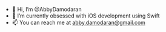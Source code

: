 - 👋 Hi, I’m @AbbyDamodaran
- 🌱 I’m currently obsessed with iOS development using Swift
- 📫 You can reach me at abby.damodaran@gmail.com

<!---
AbbyDamodaran/AbbyDamodaran is a ✨ special ✨ repository because its `README.md` (this file) appears on your GitHub profile.
You can click the Preview link to take a look at your changes.
--->
